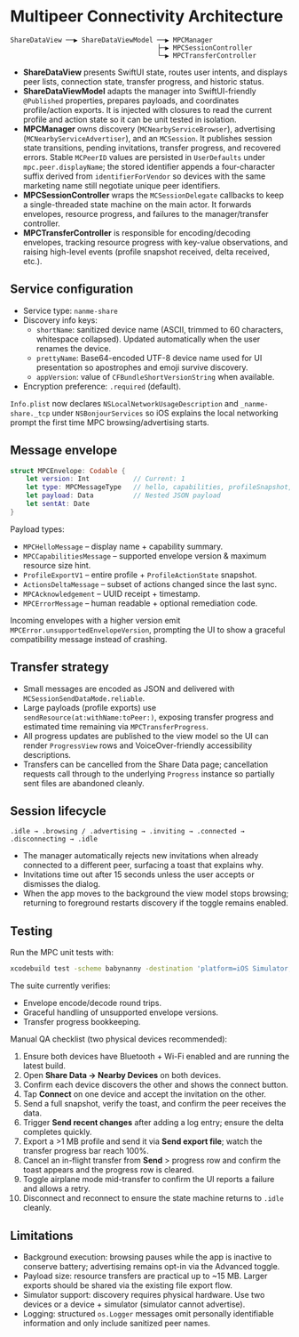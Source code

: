 # Multipeer Connectivity Architecture

```
ShareDataView ──▶ ShareDataViewModel ──▶ MPCManager
                                     ├─▶ MPCSessionController
                                     └─▶ MPCTransferController
```

* **ShareDataView** presents SwiftUI state, routes user intents, and displays peer lists, connection state,
  transfer progress, and historic status.
* **ShareDataViewModel** adapts the manager into SwiftUI-friendly `@Published` properties, prepares payloads, and
  coordinates profile/action exports. It is injected with closures to read the current profile and action state so it can be
  unit tested in isolation.
* **MPCManager** owns discovery (`MCNearbyServiceBrowser`), advertising (`MCNearbyServiceAdvertiser`), and an
  `MCSession`. It publishes session state transitions, pending invitations, transfer progress, and recovered errors. Stable
  `MCPeerID` values are persisted in `UserDefaults` under `mpc.peer.displayName`; the stored identifier appends a four-character
  suffix derived from `identifierForVendor` so devices with the same marketing name still negotiate unique peer identifiers.
* **MPCSessionController** wraps the `MCSessionDelegate` callbacks to keep a single-threaded state machine on the main
  actor. It forwards envelopes, resource progress, and failures to the manager/transfer controller.
* **MPCTransferController** is responsible for encoding/decoding envelopes, tracking resource progress with key-value
  observations, and raising high-level events (profile snapshot received, delta received, etc.).

## Service configuration

* Service type: `nanme-share`
* Discovery info keys:
  * `shortName`: sanitized device name (ASCII, trimmed to 60 characters, whitespace collapsed). Updated automatically when the
    user renames the device.
  * `prettyName`: Base64-encoded UTF-8 device name used for UI presentation so apostrophes and emoji survive discovery.
  * `appVersion`: value of `CFBundleShortVersionString` when available.
* Encryption preference: `.required` (default).

`Info.plist` now declares `NSLocalNetworkUsageDescription` and `_nanme-share._tcp` under `NSBonjourServices` so iOS
explains the local networking prompt the first time MPC browsing/advertising starts.

## Message envelope

```swift
struct MPCEnvelope: Codable {
    let version: Int           // Current: 1
    let type: MPCMessageType   // hello, capabilities, profileSnapshot, actionsDelta, ack, error
    let payload: Data          // Nested JSON payload
    let sentAt: Date
}
```

Payload types:

* `MPCHelloMessage` – display name + capability summary.
* `MPCCapabilitiesMessage` – supported envelope version & maximum resource size hint.
* `ProfileExportV1` – entire profile + `ProfileActionState` snapshot.
* `ActionsDeltaMessage` – subset of actions changed since the last sync.
* `MPCAcknowledgement` – UUID receipt + timestamp.
* `MPCErrorMessage` – human readable + optional remediation code.

Incoming envelopes with a higher version emit `MPCError.unsupportedEnvelopeVersion`, prompting the UI to show a graceful
compatibility message instead of crashing.

## Transfer strategy

* Small messages are encoded as JSON and delivered with `MCSessionSendDataMode.reliable`.
* Large payloads (profile exports) use `sendResource(at:withName:toPeer:)`, exposing transfer progress and estimated time
  remaining via `MPCTransferProgress`.
* All progress updates are published to the view model so the UI can render `ProgressView` rows and VoiceOver-friendly
  accessibility descriptions.
* Transfers can be cancelled from the Share Data page; cancellation requests call through to the underlying `Progress`
  instance so partially sent files are abandoned cleanly.

## Session lifecycle

```
.idle → .browsing / .advertising → .inviting → .connected → .disconnecting → .idle
```

* The manager automatically rejects new invitations when already connected to a different peer, surfacing a toast that
  explains why.
* Invitations time out after 15 seconds unless the user accepts or dismisses the dialog.
* When the app moves to the background the view model stops browsing; returning to foreground restarts discovery if the
  toggle remains enabled.

## Testing

Run the MPC unit tests with:

```bash
xcodebuild test -scheme babynanny -destination 'platform=iOS Simulator,name=iPhone 15'
```

The suite currently verifies:

* Envelope encode/decode round trips.
* Graceful handling of unsupported envelope versions.
* Transfer progress bookkeeping.

Manual QA checklist (two physical devices recommended):

1. Ensure both devices have Bluetooth + Wi-Fi enabled and are running the latest build.
2. Open **Share Data → Nearby Devices** on both devices.
3. Confirm each device discovers the other and shows the connect button.
4. Tap **Connect** on one device and accept the invitation on the other.
5. Send a full snapshot, verify the toast, and confirm the peer receives the data.
6. Trigger **Send recent changes** after adding a log entry; ensure the delta completes quickly.
7. Export a >1 MB profile and send it via **Send export file**; watch the transfer progress bar reach 100%.
8. Cancel an in-flight transfer from **Send** > progress row and confirm the toast appears and the progress row is cleared.
9. Toggle airplane mode mid-transfer to confirm the UI reports a failure and allows a retry.
10. Disconnect and reconnect to ensure the state machine returns to `.idle` cleanly.

## Limitations

* Background execution: browsing pauses while the app is inactive to conserve battery; advertising remains opt-in via the
  Advanced toggle.
* Payload size: resource transfers are practical up to ~15 MB. Larger exports should be shared via the existing file export
  flow.
* Simulator support: discovery requires physical hardware. Use two devices or a device + simulator (simulator cannot
  advertise).
* Logging: structured `os.Logger` messages omit personally identifiable information and only include sanitized peer
  names.

